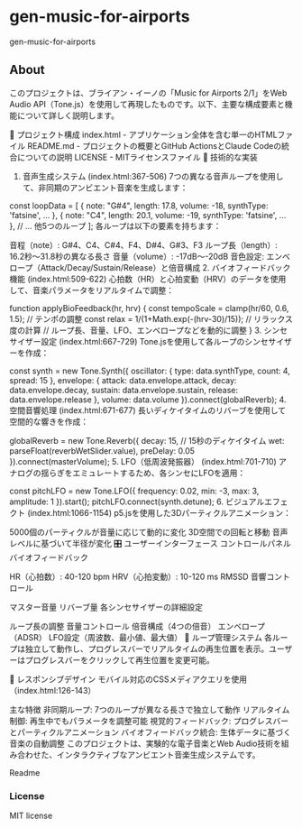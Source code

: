 # gen-music-for-airports
gen-music-for-airports

## About

このプロジェクトは、ブライアン・イーノの「Music for Airports 2/1」をWeb Audio API（Tone.js）を使用して再現したものです。以下、主要な構成要素と機能について詳しく説明します。

📁 プロジェクト構成
index.html - アプリケーション全体を含む単一のHTMLファイル
README.md - プロジェクトの概要とGitHub ActionsとClaude Codeの統合についての説明
LICENSE - MITライセンスファイル
🎵 技術的な実装
1. 音声生成システム (index.html:367-506)
7つの異なる音声ループを使用して、非同期のアンビエント音楽を生成します：

const loopData = [
    { note: "G#4", length: 17.8, volume: -18, synthType: 'fatsine', ... },
    { note: "C4",  length: 20.1, volume: -19, synthType: 'fatsine', ... },
    // ... 他5つのループ
];
各ループは以下の要素を持ちます：

音程（note）: G#4、C4、C#4、F4、D#4、G#3、F3
ループ長（length）: 16.2秒〜31.8秒の異なる長さ
音量（volume）: -17dB〜-20dB
音色設定: エンベロープ（Attack/Decay/Sustain/Release）と倍音構成
2. バイオフィードバック機能 (index.html:509-622)
心拍数（HR）と心拍変動（HRV）のデータを使用して、音楽パラメータをリアルタイムで調整：

function applyBioFeedback(hr, hrv) {
    const tempoScale = clamp(hr/60, 0.6, 1.5);  // テンポの調整
    const relax = 1/(1+Math.exp(-(hrv-30)/15));  // リラックス度の計算
    // ループ長、音量、LFO、エンベロープなどを動的に調整
}
3. シンセサイザー設定 (index.html:667-729)
Tone.jsを使用して各ループのシンセサイザーを作成：

const synth = new Tone.Synth({
    oscillator: {
        type: data.synthType,
        count: 4,
        spread: 15
    },
    envelope: {
        attack: data.envelope.attack,
        decay: data.envelope.decay,
        sustain: data.envelope.sustain,
        release: data.envelope.release
    },
    volume: data.volume
}).connect(globalReverb);
4. 空間音響処理 (index.html:671-677)
長いディケイタイムのリバーブを使用して空間的な響きを作成：

globalReverb = new Tone.Reverb({
    decay: 15,  // 15秒のディケイタイム
    wet: parseFloat(reverbWetSlider.value),
    preDelay: 0.05
}).connect(masterVolume);
5. LFO（低周波発振器） (index.html:701-710)
アナログの揺らぎをエミュレートするため、各シンセにLFOを適用：

const pitchLFO = new Tone.LFO({
    frequency: 0.02,
    min: -3,
    max: 3,
    amplitude: 1
}).start();
pitchLFO.connect(synth.detune);
6. ビジュアルエフェクト (index.html:1066-1154)
p5.jsを使用した3Dパーティクルアニメーション：

5000個のパーティクルが音量に応じて動的に変化
3D空間での回転と移動
音声レベルに基づいて半径が変化
🎛️ ユーザーインターフェース
コントロールパネル
バイオフィードバック

HR（心拍数）: 40-120 bpm
HRV（心拍変動）: 10-120 ms RMSSD
音響コントロール

マスター音量
リバーブ量
各シンセサイザーの詳細設定

ループ長の調整
音量コントロール
倍音構成（4つの倍音）
エンベロープ（ADSR）
LFO設定（周波数、最小値、最大値）
🔄 ループ管理システム
各ループは独立して動作し、プログレスバーでリアルタイムの再生位置を表示。ユーザーはプログレスバーをクリックして再生位置を変更可能。

📱 レスポンシブデザイン
モバイル対応のCSSメディアクエリを使用（index.html:126-143）

主な特徴
非同期ループ: 7つのループが異なる長さで独立して動作
リアルタイム制御: 再生中でもパラメータを調整可能
視覚的フィードバック: プログレスバーとパーティクルアニメーション
バイオフィードバック統合: 生体データに基づく音楽の自動調整
このプロジェクトは、実験的な電子音楽とWeb Audio技術を組み合わせた、インタラクティブなアンビエント音楽生成システムです。

Readme

### License

MIT license
